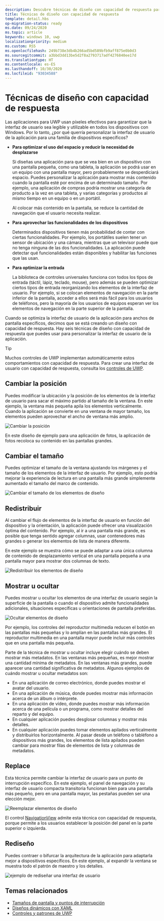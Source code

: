 ```yaml
---
description: Descubre técnicas de diseño con capacidad de respuesta para adaptar tu aplicación a dispositivos específicos.
title: Técnicas de diseño con capacidad de respuesta
template: detail.hbs
op-migration-status: ready
ms.date: 09/24/2020
ms.topic: article
keywords: windows 10, uwp
localizationpriority: medium
ms.custom: RS5
ms.openlocfilehash: 249b738e3db4b266ad5bd589bfb9aff875e0b0d3
ms.sourcegitcommit: a3bbd3dd13be5d2f8a2793717adf4276840ee17d
ms.translationtype: HT
ms.contentlocale: es-ES
ms.lasthandoff: 10/30/2020
ms.locfileid: "93034588"
---
```

# <a name="responsive-design-techniques"></a>Técnicas de diseño con capacidad de respuesta

Las aplicaciones para UWP usan píxeles efectivos para garantizar que la interfaz de usuario sea legible y utilizable en todos los dispositivos con Windows. Por lo tanto, ¿por qué querría personalizar la interfaz de usuario de la aplicación para una familia de dispositivos específicos?

- **Para optimizar el uso del espacio y reducir la necesidad de desplazarse**

    Si diseñas una aplicación para que se vea bien en un dispositivo con una pantalla pequeña, como una tableta, la aplicación se podrá usar en un equipo con una pantalla mayor, pero probablemente se desperdiciará espacio. Puedes personalizar la aplicación para mostrar más contenido cuando la pantalla esté por encima de un determinado tamaño. Por ejemplo, una aplicación de compras podría mostrar una categoría de producto a la vez en una tableta, y varias categorías y productos al mismo tiempo en un equipo o en un portátil.

    Al colocar más contenido en la pantalla, se reduce la cantidad de navegación que el usuario necesita realizar.

- **Para aprovechar las funcionalidades de los dispositivos**

    Determinados dispositivos tienen más probabilidad de contar con ciertas funcionalidades. Por ejemplo, los portátiles suelen tener un sensor de ubicación y una cámara, mientras que un televisor puede que no tenga ninguna de las dos funcionalidades. La aplicación puede detectar qué funcionalidades están disponibles y habilitar las funciones que las usan.

- **Para optimizar la entrada**

    La biblioteca de controles universales funciona con todos los tipos de entrada (táctil, lápiz, teclado, mouse), pero además se pueden optimizar ciertos tipos de entrada reorganizando los elementos de la interfaz de usuario. Por ejemplo, si se colocan elementos de navegación en la parte inferior de la pantalla, acceder a ellos será más fácil para los usuarios de teléfonos, pero la mayoría de los usuarios de equipos esperan ver los elementos de navegación en la parte superior de la pantalla.

Cuando se optimiza la interfaz de usuario de la aplicación para anchos de pantalla específicos, decimos que se está creando un diseño con capacidad de respuesta. Hay seis técnicas de diseño con capacidad de respuesta que puedes usar para personalizar la interfaz de usuario de la aplicación.

>[!TIP]
> Muchos controles de UWP implementan automáticamente estos comportamientos con capacidad de respuesta. Para crear una interfaz de usuario con capacidad de respuesta, consulta los [controles de UWP](../controls-and-patterns/index.md).

## <a name="reposition"></a>Cambiar la posición

Puedes modificar la ubicación y la posición de los elementos de la interfaz de usuario para sacar el máximo partido al tamaño de la ventana. En este ejemplo, la ventana más pequeña apila los elementos verticalmente. Cuando la aplicación se convierte en una ventana de mayor tamaño, los elementos pueden aprovechar el ancho de ventana más amplio.

![Cambiar la posición](images/rsp-design/rspd-reposition2.gif)

En este diseño de ejemplo para una aplicación de fotos, la aplicación de fotos recoloca su contenido en las pantallas grandes.

## <a name="resize"></a>Cambiar el tamaño

Puedes optimizar el tamaño de la ventana ajustando los márgenes y el tamaño de los elementos de la interfaz de usuario. Por ejemplo, esto podría mejorar la experiencia de lectura en una pantalla más grande simplemente aumentado el tamaño del marco de contenido.

![Cambiar el tamaño de los elementos de diseño](images/rsp-design/rspd-resize2.gif)

## <a name="reflow"></a>Redistribuir

Al cambiar el flujo de elementos de la interfaz de usuario en función del dispositivo y la orientación, la aplicación puede ofrecer una visualización óptima del contenido. Por ejemplo, al ir a una pantalla más grande, es posible que tenga sentido agregar columnas, usar contenedores más grandes o generar los elementos de lista de manera diferente.

En este ejemplo se muestra cómo se puede adaptar a una única columna de contenido de desplazamiento vertical en una pantalla pequeña a una pantalla mayor para mostrar dos columnas de texto.

![Redistribuir los elementos de diseño](images/rsp-design/rspd_reflow.gif)

## <a name="showhide"></a>Mostrar u ocultar

Puedes mostrar u ocultar los elementos de una interfaz de usuario según la superficie de la pantalla o cuando el dispositivo admite funcionalidades adicionales, situaciones específicas u orientaciones de pantalla preferidas.

![Ocultar elementos de diseño](images/rsp-design/rspd-revealhide.gif)

Por ejemplo, los controles del reproductor multimedia reducen el botón en las pantallas más pequeñas y lo amplían en las pantallas más grandes. El reproductor multimedia en una pantalla mayor puede incluir más controles que en una pantalla más pequeña.

Parte de la técnica de mostrar u ocultar incluye elegir cuándo se deben mostrar más metadatos. En las ventanas más pequeñas, es mejor mostrar una cantidad mínima de metadatos. En las ventanas más grandes, puede aparecer una cantidad significativa de metadatos. Algunos ejemplos de cuándo mostrar u ocultar metadatos son:

- En una aplicación de correo electrónico, donde puedes mostrar el avatar del usuario.
- En una aplicación de música, donde puedes mostrar más información acerca de un álbum o intérprete.
- En una aplicación de vídeo, donde puedes mostrar más información acerca de una película o un programa, como mostrar detalles del reparto y del equipo.
- En cualquier aplicación puedes desglosar columnas y mostrar más detalles.
- En cualquier aplicación puedes tomar elementos apilados verticalmente y distribuirlos horizontalmente. Al pasar desde un teléfono o tabléfono a dispositivos más grandes, los elementos de lista apilados pueden cambiar para mostrar filas de elementos de lista y columnas de metadatos.

## <a name="replace"></a>Replace

Esta técnica permite cambiar la interfaz de usuario para un punto de interrupción específico. En este ejemplo, el panel de navegación y su interfaz de usuario compacta transitoria funcionan bien para una pantalla más pequeño, pero en una pantalla mayor, las pestañas pueden ser una elección mejor.

![Reemplazar elementos de diseño](images/rsp-design/rspd-replace.gif)

El control [NavigationView](../controls-and-patterns/navigationview.md) admite esta técnica con capacidad de respuesta, porque permite a los usuarios establecer la posición del panel en la parte superior o izquierda.

## <a name="re-architect"></a>Rediseño

Puedes contraer o bifurcar la arquitectura de la aplicación para adaptarla mejor a dispositivos específicos. En este ejemplo, al expandir la ventana se muestra todo el patrón de maestro y los detalles.

![ejemplo de rediseñar una interfaz de usuario](images/rsp-design/rspd-rearchitect.gif)

## <a name="related-topics"></a>Temas relacionados

- [Tamaños de pantalla y puntos de interrupción](screen-sizes-and-breakpoints-for-responsive-design.md)
- [Diseños dinámicos con XAML](layouts-with-xaml.md)
- [Controles y patrones de UWP](../controls-and-patterns/index.md)
